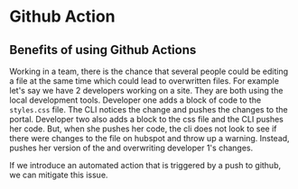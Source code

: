 # Github Action

##

## Benefits of using Github Actions

Working in a team, there is the chance that several people could be editing a file at the same time which could lead to overwritten files.
For example let's say we have 2 developers working on a site.  They are both using the local development tools.  Developer one adds a block of code to the `styles.css` file.  The CLI notices the change and pushes the changes to the portal.  Developer two also adds a block to the css file and the CLI pushes her code.  But, when she pushes her code, the cli does not look to see if there were changes to the file on hubspot and throw up a warning.  Instead, pushes her version of the and overwriting developer 1's changes.  

If we introduce an automated action that is triggered by a push to github, we can mitigate this issue.